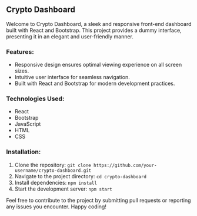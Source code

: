 ## Crypto Dashboard

Welcome to Crypto Dashboard, a sleek and responsive front-end dashboard built with React and Bootstrap. This project provides a dummy interface, presenting it in an elegant and user-friendly manner.

### Features:
- Responsive design ensures optimal viewing experience on all screen sizes.
- Intuitive user interface for seamless navigation.
- Built with React and Bootstrap for modern development practices.

### Technologies Used:
- React
- Bootstrap
- JavaScript
- HTML
- CSS

### Installation:
1. Clone the repository: `git clone https://github.com/your-username/crypto-dashboard.git`
2. Navigate to the project directory: `cd crypto-dashboard`
3. Install dependencies: `npm install`
4. Start the development server: `npm start`

Feel free to contribute to the project by submitting pull requests or reporting any issues you encounter. Happy coding!
